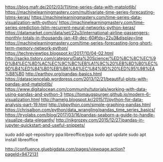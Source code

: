 https://blog.mafr.de/2012/03/11/time-series-data-with-matplotlib/
https://machinelearningmastery.com/multivariate-time-series-forecasting-lstms-keras/
https://machinelearningmastery.com/time-series-data-visualization-with-python/
https://machinelearningmastery.com/time-series-prediction-lstm-recurrent-neural-networks-python-keras/
https://datamarket.com/data/set/22u3/international-airline-passengers-monthly-totals-in-thousands-jan-49-dec-60#!ds=22u3&display=line
https://machinelearningmastery.com/time-series-forecasting-long-short-term-memory-network-python/
https://techreviewtips.blogspot.kr/2017/10/04-02.html
http://sacko.tistory.com/category/Data%20Science/%ED%8C%8C%EC%9D%B4%EC%8D%AC%EC%9C%BC%EB%A1%9C%20%EB%8D%B0%EC%9D%B4%ED%84%B0%EB%B6%84%EC%84%9D%20%ED%95%98%EA%B8%B0
http://earthpy.org/pandas-basics.html
https://datasciencelab.wordpress.com/2013/12/21/beautiful-plots-with-pandas-and-matplotlib/
https://www.digitalocean.com/community/tutorials/working-with-data-using-pandas-and-python-3
https://tomaugspurger.github.io/modern-6-visualization.html
http://hamelg.blogspot.kr/2015/11/python-for-data-analysis-part-19.html
http://pbpython.com/simple-graphing-pandas.html
https://chrisalbon.com/python/data_wrangling/pandas_time_series_basics/
https://tryolabs.com/blog/2017/03/16/pandas-seaborn-a-guide-to-handle-visualize-data-elegantly/
http://nikgrozev.com/2015/12/27/pandas-in-jupyter-quickstart-and-useful-snippets/


sudo add-apt-repository ppa:libreoffice/ppa
sudo apt update
sudo apt install libreoffice

http://confluence.gluebigdata.com/pages/viewpage.action?pageId=9472131
